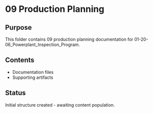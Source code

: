 # 09 Production Planning

## Purpose
This folder contains 09 production planning documentation for 01-20-06_Powerplant_Inspection_Program.

## Contents
- Documentation files
- Supporting artifacts

## Status
Initial structure created - awaiting content population.
